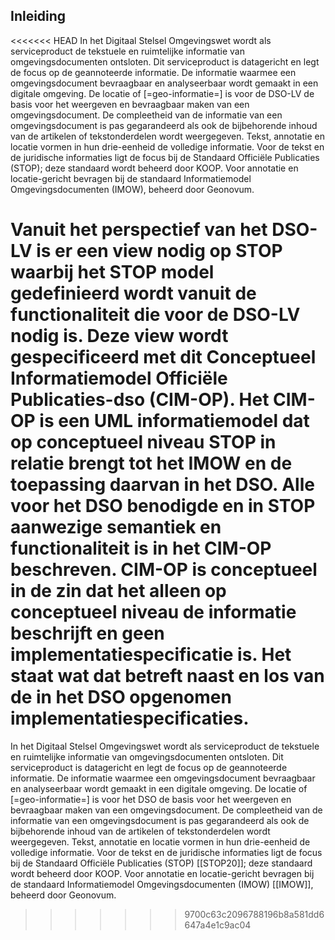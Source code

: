 Inleiding
---------

<<<<<<< HEAD
In het Digitaal Stelsel Omgevingswet wordt als serviceproduct de tekstuele en ruimtelijke informatie van omgevingsdocumenten ontsloten. Dit serviceproduct is datagericht en legt de focus op de geannoteerde informatie. De informatie waarmee een omgevingsdocument bevraagbaar en analyseerbaar wordt gemaakt in een digitale omgeving. De locatie of [=geo-informatie=] is voor de DSO-LV de basis voor het weergeven en bevraagbaar maken van een omgevingsdocument. De compleetheid van de informatie van een omgevingsdocument is pas gegarandeerd als ook de bijbehorende inhoud van de artikelen of tekstonderdelen wordt weergegeven. Tekst, annotatie en locatie vormen in hun drie-eenheid de volledige informatie. Voor de tekst en de juridische informaties ligt de focus bij de Standaard Officiële Publicaties (STOP); deze standaard wordt beheerd door KOOP. Voor annotatie en locatie-gericht bevragen bij de standaard Informatiemodel Omgevingsdocumenten (IMOW), beheerd door Geonovum.

Vanuit het perspectief van het DSO-LV is er een view nodig op STOP waarbij het STOP model gedefinieerd wordt vanuit de functionaliteit die voor de DSO-LV nodig is. Deze view wordt gespecificeerd met dit Conceptueel Informatiemodel Officiële Publicaties-dso (CIM-OP). Het CIM-OP is een UML informatiemodel dat op conceptueel niveau STOP in relatie brengt tot het IMOW en de toepassing daarvan in het DSO. Alle voor het DSO benodigde en in STOP aanwezige semantiek en functionaliteit is in het CIM-OP beschreven. CIM-OP is conceptueel in de zin dat het alleen op conceptueel niveau de informatie beschrijft en geen implementatiespecificatie is. Het staat wat dat betreft naast en los van de in het DSO opgenomen implementatiespecificaties.
=======
In het Digitaal Stelsel Omgevingswet wordt als serviceproduct de tekstuele en
ruimtelijke informatie van omgevingsdocumenten ontsloten. Dit serviceproduct is
datagericht en legt de focus op de geannoteerde informatie. De informatie
waarmee een omgevingsdocument bevraagbaar en analyseerbaar wordt gemaakt in een
digitale omgeving. De locatie of [=geo-informatie=] is voor het DSO de basis
voor het weergeven en bevraagbaar maken van een omgevingsdocument. De
compleetheid van de informatie van een omgevingsdocument is pas gegarandeerd
als ook de bijbehorende inhoud van de artikelen of tekstonderdelen wordt
weergegeven. Tekst, annotatie en locatie vormen in hun drie-eenheid de
volledige informatie. Voor de tekst en de juridische informaties ligt de focus
bij de Standaard Officiële Publicaties (STOP) [[STOP20]]; deze standaard wordt beheerd
door KOOP. Voor annotatie en locatie-gericht bevragen bij de standaard
Informatiemodel Omgevingsdocumenten (IMOW) [[IMOW]], beheerd door Geonovum.

>>>>>>> 9700c63c2096788196b8a581dd6647a4e1c9ac04
